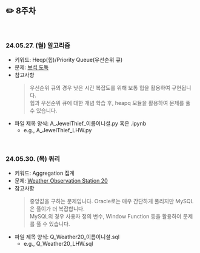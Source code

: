 ## ✏️ 8주차

</br>

### 24.05.27. (월) 알고리즘
- 키워드: Heqp(힙)/Priority Queue(우선순위 큐)
- 문제: [보석 도둑](https://www.acmicpc.net/problem/1202)
- 참고사항
  > 우선순위 큐의 경우 낮은 시간 복잡도를 위해 보통 힙을 활용하여 구현됩니다.   
  > 힙과 우선순위 큐에 대한 개념 학습 후, heapq 모듈을 활용하여 문제를 풀 수 있습니다.
- 파일 제목 양식: A_JewelThief_이름이니셜.py 혹은 .ipynb
  - e.g., A_JewelThief_LHW.py


</br>

### 24.05.30. (목) 쿼리
- 키워드: Aggregation 집계
- 문제: [Weather Observation Station 20](https://www.hackerrank.com/challenges/weather-observation-station-20/problem?isFullScreen=true)
- 참고사항
  > 중앙값을 구하는 문제입니다. Oracle로는 매우 간단하게 풀리지만 MySQL은 풀이가 더 복잡합니다.   
  > MySQL의 경우 사용자 정의 변수, Window Function 등을 활용하여 문제를 풀 수 있습니다.
- 파일 제목 양식: Q_Weather20_이름이니셜.sql
  - e.g., Q_Weather20_LHW.sql

</br>

